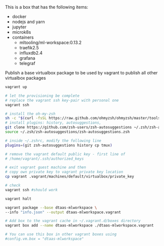 This is a box that has the following items:
* docker
* nodejs and yarn
* jupyter
* microk8s
* containers
    * mltooling/ml-workspace:0.13.2
    * traefik2.5
    * influxdb2.4
    * grafana
    * telegraf

Publish a base virtualbox package to be used by
vagrant to publish all other virtualbox packages

```bash
vagrant up

# let the provisioning be complete
# replace the vagrant ssh key-pair with personal one
vagrant ssh

# install the oh-my-zsh
sh -c "$(curl -fsSL https://raw.github.com/ohmyzsh/ohmyzsh/master/tools/install.sh)"
# install plugins: history, autosuggestions, 
git clone https://github.com/zsh-users/zsh-autosuggestions ~/.zsh/zsh-autosuggestions
source ~/.zsh/zsh-autosuggestions/zsh-autosuggestions.zsh

# inside ~/.zshrc, modify the following line
plugins=(git zsh-autosuggestions history cp tmux)

# remove the vagrant default public key - first line of 
# /home/vagrant/.ssh/authorized_keys

# exit vagrant guest machine and then
# copy own private key to vagrant private key location
cp vagrant .vagrant/machines/default/virtualbox/private_key

# check
vagrant ssh	#should work

vagrant halt

vagrant package --base dtaas-mlworkspace \
--info "info.json" --output dtaas-mlworkspace.vagrant

# Add box to the vagrant cache in ~/.vagrant.d/boxes directory
vagrant box add --name dtaas-mlworkspace ./dtaas-mlworkspace.vagrant

# You can use this box in other vagrant boxes using
#config.vm.box = "dtaas-mlworkspace"
```
